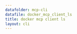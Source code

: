 ```yaml
---
datafolder: mcp-cli
datafile: docker_mcp_client_ls
title: docker mcp client ls
layout: cli
---
```


<!--
This page is automatically generated from Docker's source code. If you want to
suggest a change to the text that appears here, open a ticket or pull request
in the source repository on GitHub:

https://github.com/docker/mcp-gateway
-->

